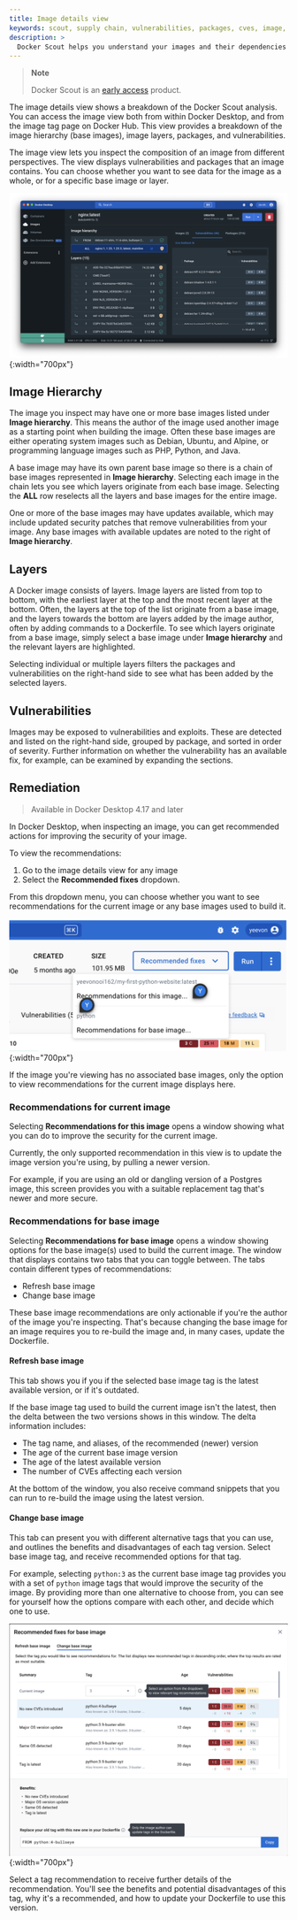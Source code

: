 ```yaml
---
title: Image details view
keywords: scout, supply chain, vulnerabilities, packages, cves, image, tag
description: >
  Docker Scout helps you understand your images and their dependencies
---
```


> **Note**
>
> Docker Scout is an [early access](../release-lifecycle.md#early-access-ea)
> product.

The image details view shows a breakdown of the Docker Scout analysis. You can
access the image view both from within Docker Desktop, and from the image tag
page on Docker Hub. This view provides a breakdown of the image hierarchy (base
images), image layers, packages, and vulnerabilities.

The image view lets you inspect the composition of an image from different
perspectives. The view displays vulnerabilities and packages that an image
contains. You can choose whether you want to see data for the image as a whole,
or for a specific base image or layer.

![The image details view in Docker Desktop](./images/dd-image-view.png){:width="700px"}

## Image Hierarchy

The image you inspect may have one or more base images listed under **Image
hierarchy**. This means the author of the image used another image as a starting
point when building the image. Often these base images are either operating
system images such as Debian, Ubuntu, and Alpine, or programming language images
such as PHP, Python, and Java.

A base image may have its own parent base image so there is a chain of base
images represented in **Image hierarchy**. Selecting each image in the chain
lets you see which layers originate from each base image. Selecting the **ALL**
row reselects all the layers and base images for the entire image.

One or more of the base images may have updates available, which may include
updated security patches that remove vulnerabilities from your image. Any base
images with available updates are noted to the right of **Image hierarchy**.

## Layers

A Docker image consists of layers. Image layers are listed from top to bottom,
with the earliest layer at the top and the most recent layer at the bottom.
Often, the layers at the top of the list originate from a base image, and the
layers towards the bottom are layers added by the image author, often by adding
commands to a Dockerfile. To see which layers originate from a base image,
simply select a base image under **Image hierarchy** and the relevant layers are
highlighted.

Selecting individual or multiple layers filters the packages and vulnerabilities
on the right-hand side to see what has been added by the selected layers.

## Vulnerabilities

Images may be exposed to vulnerabilities and exploits. These are detected and
listed on the right-hand side, grouped by package, and sorted in order of
severity. Further information on whether the vulnerability has an available fix,
for example, can be examined by expanding the sections.

## Remediation

> Available in Docker Desktop 4.17 and later

In Docker Desktop, when inspecting an image, you can get recommended actions for
improving the security of your image.

To view the recommendations:

1. Go to the image details view for any image
2. Select the **Recommended fixes** dropdown.

From this dropdown menu, you can choose whether you want to see recommendations
for the current image or any base images used to build it.

![Recommended fixes dropdown menu](./images/remediation.png){:width="700px"}

If the image you're viewing has no associated base images, only the option to
view recommendations for the current image displays here.

### Recommendations for current image

Selecting **Recommendations for this image** opens a window showing what you can
do to improve the security for the current image.

Currently, the only supported recommendation in this view is to update the image
version you're using, by pulling a newer version.

For example, if you are using an old or dangling version of a Postgres image,
this screen provides you with a suitable replacement tag that's newer and more
secure.

### Recommendations for base image

Selecting **Recommendations for base image** opens a window showing options for
the base image(s) used to build the current image. The window that displays
contains two tabs that you can toggle between. The tabs contain different types
of recommendations:

- Refresh base image
- Change base image

These base image recommendations are only actionable if you're the author of the
image you're inspecting. That's because changing the base image for an image
requires you to re-build the image and, in many cases, update the Dockerfile.

#### Refresh base image

This tab shows you if you if the selected base image tag is the latest available
version, or if it's outdated.

If the base image tag used to build the current image isn't the latest, then the
delta between the two versions shows in this window. The delta information
includes:

- The tag name, and aliases, of the recommended (newer) version
- The age of the current base image version
- The age of the latest available version
- The number of CVEs affecting each version

At the bottom of the window, you also receive command snippets that you can run
to re-build the image using the latest version.

#### Change base image

This tab can present you with different alternative tags that you can use, and
outlines the benefits and disadvantages of each tag version. Select base image
tag, and receive recommended options for that tag.

For example, selecting `python:3` as the current base image tag provides you
with a set of `python` image tags that would improve the security of the image.
By providing more than one alternative to choose from, you can see for yourself
how the options compare with each other, and decide which one to use.

![Base image recommendations](./images/change-base-image.png){:width="700px"}

Select a tag recommendation to receive further details of the recommendation.
You'll see the benefits and potential disadvantages of this tag, why it's a
recommended, and how to update your Dockerfile to use this version.

